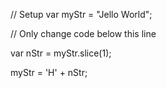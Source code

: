 // Setup
var myStr = "Jello World";

// Only change code below this line

var nStr = myStr.slice(1);

myStr = 'H' + nStr;
